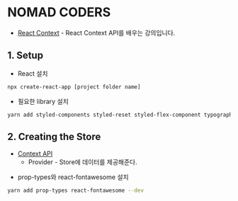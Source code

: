 # NOMAD CODERS

- [React Context](https://academy.nomadcoders.co/p/antiredux-new-react-context-api) - React Context API를 배우는 강의입니다.

## 1. Setup

- React 설치

```bash
npx create-react-app [project folder name]
```

- 필요한 library 설치

```bash
yarn add styled-components styled-reset styled-flex-component typography --dev
```

## 2. Creating the Store

- [Context API](https://ko.reactjs.org/docs/context.html#api)
  - Provider - Store에 데이터를 제공해준다.

* prop-types와 react-fontawesome 설치

```bash
yarn add prop-types react-fontawesome --dev
```
